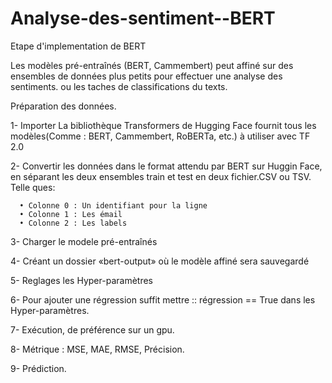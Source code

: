 # Analyse-des-sentiment--BERT
Etape d'implementation de BERT

Les modèles pré-entraînés (BERT, Cammembert) peut affiné sur des ensembles de données plus petits pour effectuer une analyse des sentiments. ou les taches de classifications du texts.

Préparation des données.

1- Importer La bibliothèque Transformers de Hugging Face fournit tous les modèles(Comme : BERT, Cammembert, RoBERTa, etc.) à utiliser avec TF 2.0

2- Convertir les données dans le format attendu par BERT sur Huggin Face, en séparant les deux ensembles train et test en deux fichier.CSV ou TSV. Telle ques: 

      • Colonne 0 : Un identifiant pour la ligne
      • Colonne 1 : Les émail
      • Colonne 2 : Les labels

3- Charger le modele pré-entraînés 

4- Créant un dossier «bert-output» où le modèle affiné sera sauvegardé

5- Reglages les Hyper-paramètres

6- Pour ajouter une régression suffit mettre ::  régression == True dans les Hyper-paramètres.

7- Exécution, de préférence sur un gpu.

8- Métrique : MSE, MAE, RMSE, Précision.

9- Prédiction.
